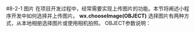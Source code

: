 #8-2-1 图片
在项目开发过程中，经常需要实现上传图片的功能。本节将阐述小程序开发中如何选择并上传图片。
**wx.chooseImage(OBJECT)**
选择图片有两种方式，从本地相册选择图片或使用相机拍照。
OBJECT参数说明：
